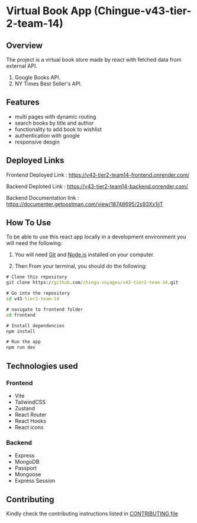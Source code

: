 # Virtual Book App (Chingue-v43-tier-2-team-14)

## Overview

The project is a virtual book store made by react with fetched data from external API.
1. Google Books API.
2. NY Times Best Seller's API.

## Features

- multi pages with dynamic routing
- search books by title and author
- functionality to add book to wishlist
- authentication with google
- responsive desgin 

## Deployed Links

Frontend Deployed Link :
https://v43-tier2-team14-frontend.onrender.com/

Backend Deploted Link :
https://v43-tier2-team14-backend.onrender.com/

Backend Documentation link :
https://documenter.getpostman.com/view/18748695/2s93Xx1jjT

## How To Use

To be able to use this react app locally in a development environment you will need the following:

1. You will need [Git](https://git-scm.com) and [Node.js](https://nodejs.org/en/download/) installed on your computer.

2. Then From your terminal, you should do the following:

```cmd
# Clone this repository
git clone https://github.com/chingu-voyages/v43-tier2-team-14.git

# Go into the repository
cd v43-tier2-team-14

# navigate to frontend folder
cd frontend

# Install dependencies
npm install

# Run the app
npm run dev
```

## Technologies used

### Frontend

- Vite
- TailwindCSS
- Zustand
- React Router
- React Hooks
- React icons

### Backend

- Express
- MongoDB
- Passport
- Mongoose
- Express Session

## Contributing

Kindly check the contributing instructions listed in
[CONTRIBUTING file](https://github.com/chingu-voyages/v43-tier2-team-14/blob/main/CONTRIBUTING.md)
